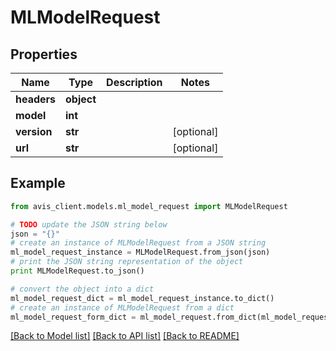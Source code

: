# MLModelRequest


## Properties

Name | Type | Description | Notes
------------ | ------------- | ------------- | -------------
**headers** | **object** |  |
**model** | **int** |  |
**version** | **str** |  | [optional]
**url** | **str** |  | [optional]

## Example

```python
from avis_client.models.ml_model_request import MLModelRequest

# TODO update the JSON string below
json = "{}"
# create an instance of MLModelRequest from a JSON string
ml_model_request_instance = MLModelRequest.from_json(json)
# print the JSON string representation of the object
print MLModelRequest.to_json()

# convert the object into a dict
ml_model_request_dict = ml_model_request_instance.to_dict()
# create an instance of MLModelRequest from a dict
ml_model_request_form_dict = ml_model_request.from_dict(ml_model_request_dict)
```
[[Back to Model list]](../#documentation-for-models) [[Back to API list]](../#documentation-for-api-endpoints) [[Back to README]](../)
